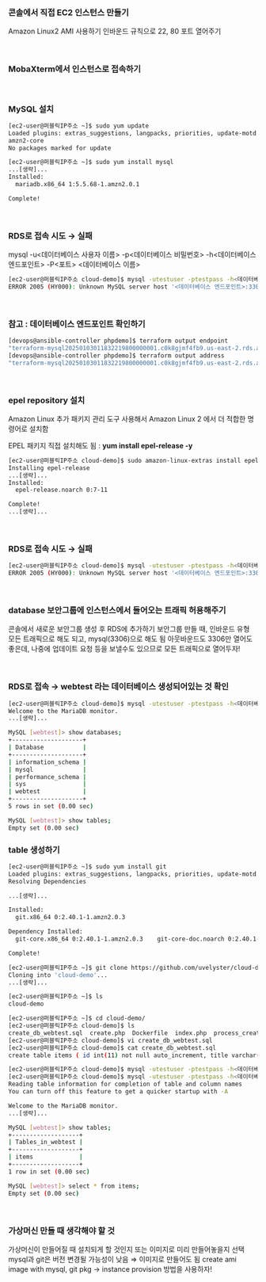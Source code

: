 ### 콘솔에서 직접 EC2 인스턴스 만들기

Amazon Linux2 AMI 사용하기
인바운드 규칙으로 22, 80 포트 열어주기

<br>

### MobaXterm에서 인스턴스로 접속하기

<br>

### MySQL 설치

```bash
[ec2-user@퍼블릭IP주소 ~]$ sudo yum update
Loaded plugins: extras_suggestions, langpacks, priorities, update-motd
amzn2-core                                                                               | 3.6 kB  00:00:00
No packages marked for update

[ec2-user@퍼블릭IP주소 ~]$ sudo yum install mysql
...[생략]...
Installed:
  mariadb.x86_64 1:5.5.68-1.amzn2.0.1

Complete!
```

<br>

### RDS로 접속 시도 → 실패

mysql -u<데이터베이스 사용자 이름> -p<데이터베이스 비밀번호> -h<데이터베이스 엔드포인트> -P<포트> <데이터베이스 이름>

```bash
[ec2-user@퍼블릭IP주소 cloud-demo]$ mysql -utestuser -ptestpass -h<데이터베이스 엔드포인트> -P3306 webtest
ERROR 2005 (HY000): Unknown MySQL server host '<데이터베이스 엔드포인트>:3306' (2)
```

<br>

### 참고 : 데이터베이스 엔드포인트 확인하기

```bash
[devops@ansible-controller phpdemo]$ terraform output endpoint
"terraform-mysql20250103011832219800000001.c0k8gjmf4fb9.us-east-2.rds.amazonaws.com:3306"
[devops@ansible-controller phpdemo]$ terraform output address
"terraform-mysql20250103011832219800000001.c0k8gjmf4fb9.us-east-2.rds.amazonaws.com"
```

<br>

### epel repository 설치

Amazon Linux 추가 패키지 관리 도구 사용해서 Amazon Linux 2 에서 더 적합한 명령어로 설치함

EPEL 패키지 직접 설치해도 됨 : **yum install epel-release -y**

```bash
[ec2-user@퍼블릭IP주소 cloud-demo]$ sudo amazon-linux-extras install epel
Installing epel-release
...[생략]...
Installed:
  epel-release.noarch 0:7-11

Complete!
...[생략]...
```

<br>

### RDS로 접속 시도 → 실패

```bash
[ec2-user@퍼블릭IP주소 cloud-demo]$ mysql -utestuser -ptestpass -h<데이터베이스 엔드포인트> -P3306 webtest
ERROR 2005 (HY000): Unknown MySQL server host '<데이터베이스 엔드포인트>:3306' (2)
```

<br>

### database 보안그룹에 인스턴스에서 들어오는 트래픽 허용해주기
 
콘솔에서 새로운 보안그룹 생성 후 RDS에 추가하기
보안그룹 만들 때, 인바운드 유형 모든 트래픽으로 해도 되고, mysql(3306)으로 해도 됨
아웃바운드도 3306만 열어도 좋은데, 나중에 업데이트 요청 등을 보낼수도 있으므로 모든 트래픽으로 열어두자!


<br>

### RDS로 접속 → webtest 라는 데이터베이스 생성되어있는 것 확인
 
```bash
[ec2-user@퍼블릭IP주소 cloud-demo]$ mysql -utestuser -ptestpass -h<데이터베이스 엔드포인트> -P3306 webtest
Welcome to the MariaDB monitor.
...[생략]...

MySQL [webtest]> show databases;
+--------------------+
| Database           |
+--------------------+
| information_schema |
| mysql              |
| performance_schema |
| sys                |
| webtest            |
+--------------------+
5 rows in set (0.00 sec)

MySQL [webtest]> show tables;
Empty set (0.00 sec)
```

### table 생성하기
  
```bash
[ec2-user@퍼블릭IP주소 ~]$ sudo yum install git
Loaded plugins: extras_suggestions, langpacks, priorities, update-motd
Resolving Dependencies

...[생략]...

Installed:
  git.x86_64 0:2.40.1-1.amzn2.0.3

Dependency Installed:
  git-core.x86_64 0:2.40.1-1.amzn2.0.3    git-core-doc.noarch 0:2.40.1-1.amzn2.0.3    perl-Error.noarch 1:0.17020-2.amzn2    perl-Git.noarch 0:2.40.1-1.amzn2.0.3    perl-TermReadKey.x86_64 0:2.30-20.amzn2.0.2

Complete!

[ec2-user@퍼블릭IP주소 ~]$ git clone https://github.com/uvelyster/cloud-demo.git
Cloning into 'cloud-demo'...
...[생략]...

[ec2-user@퍼블릭IP주소 ~]$ ls
cloud-demo
```
 
```bash
[ec2-user@퍼블릭IP주소 ~]$ cd cloud-demo/
[ec2-user@퍼블릭IP주소 cloud-demo]$ ls
create_db_webtest.sql  create.php  Dockerfile  index.php  process_create.php  webserver.sh
[ec2-user@퍼블릭IP주소 cloud-demo]$ vi create_db_webtest.sql
[ec2-user@퍼블릭IP주소 cloud-demo]$ cat create_db_webtest.sql
create table items ( id int(11) not null auto_increment, title varchar(45) not null, description text, created datetime not null, primary key(id) );
```
 
```bash
[ec2-user@퍼블릭IP주소 cloud-demo]$ mysql -utestuser -ptestpass -h<데이터베이스 엔드포인트> -P3306 webtest < create_db_webtest.sql
[ec2-user@퍼블릭IP주소 cloud-demo]$ mysql -utestuser -ptestpass -h<데이터베이스 엔드포인트> -P3306 webtest
Reading table information for completion of table and column names
You can turn off this feature to get a quicker startup with -A

Welcome to the MariaDB monitor.
...[생략]...

MySQL [webtest]> show tables;
+-------------------+
| Tables_in_webtest |
+-------------------+
| items             |
+-------------------+
1 row in set (0.00 sec)

MySQL [webtest]> select * from items;
Empty set (0.00 sec)
```

<br>

### 가상머신 만들 때 생각해야 할 것

가상머신이 만들어질 때 설치되게 할 것인지 또는 이미지로 미리 만들어놓을지 선택
mysql과 git은 버전 변경될 가능성이 낮음 ⇒ 이미지로 만들어도 됨
create ami image with mysql, git pkg → instance provision 방법을 사용하자!

